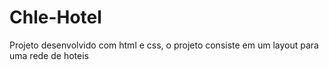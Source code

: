 # Chle-Hotel
Projeto desenvolvido com html e css, o projeto consiste em um layout para uma rede de hoteis
